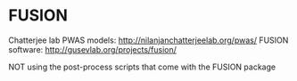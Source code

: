 # FUSION

Chatterjee lab PWAS models: http://nilanjanchatterjeelab.org/pwas/
FUSION software: http://gusevlab.org/projects/fusion/

NOT using the post-process scripts that come with the FUSION package

